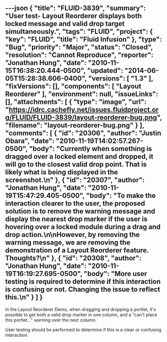 ---json
{
  "title": "FLUID-3839",
  "summary": "User test- Layout Reorderer displays both locked message and valid drop target simultaneously.",
  "tags": "FLUID",
  "project": {
    "key": "FLUID",
    "title": "Fluid Infusion"
  },
  "type": "Bug",
  "priority": "Major",
  "status": "Closed",
  "resolution": "Cannot Reproduce",
  "reporter": "Jonathan Hung",
  "date": "2010-11-15T16:38:20.444-0500",
  "updated": "2014-06-05T15:28:38.606-0400",
  "versions": [
    "1.3"
  ],
  "fixVersions": [],
  "components": [
    "Layout Reorderer"
  ],
  "environment": null,
  "issueLinks": [],
  "attachments": [
    {
      "type": "image",
      "url": "https://idrc.cachefly.net/issues.fluidproject.org/FLUID/FLUID-3839/layout-reorderer-bug.png",
      "filename": "layout-reorderer-bug.png"
    }
  ],
  "comments": [
    {
      "id": "20306",
      "author": "Justin Obara",
      "date": "2010-11-19T14:02:57.267-0500",
      "body": "Currently when something is dragged over a locked element and dropped, it will go to the closest valid drop point. That is likely what is being displayed in the screenshot.\n"
    },
    {
      "id": "20307",
      "author": "Jonathan Hung",
      "date": "2010-11-19T15:47:29.405-0500",
      "body": "To make the interaction clearer to the user, the proposed solution is to remove the warning message and display the nearest drop marker if the user is hovering over a locked module during a drag and drop action.\n\nHowever, by removing the warning message, we are removing the demonstration of a Layout Reorderer feature. Thoughts?\n"
    },
    {
      "id": "20308",
      "author": "Jonathan Hung",
      "date": "2010-11-19T16:19:27.695-0500",
      "body": "More user testing is required to determine if this interaction is confusing or not. Changing the issue to reflect this.\n"
    }
  ]
}
---
In the Layout Reorderer Demo, when dragging and dropping a portlet, it's possible to get both a valid drop marker in one column, and a "can't place this portlet..." warning over the next column.

User testing should be performed to determine if this is a clear or confusing interaction.

        